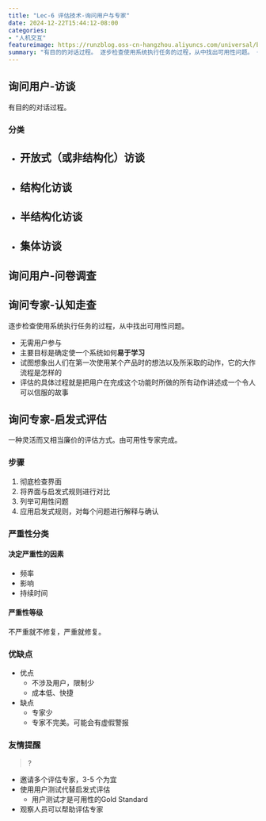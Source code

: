 ```yaml
---
title: "Lec-6 评估技术-询问用户与专家"
date: 2024-12-22T15:44:12-08:00
categories: 
- "人机交互"
featureimage: https://runzblog.oss-cn-hangzhou.aliyuncs.com/universal/background1.jpg
summary: "有目的的对话过程。 逐步检查使用系统执行任务的过程，从中找出可用性问题。 一种灵活而又相当廉价的评估方式。由可用性专家完成。 1. 彻底检查界面 2. 将界面与启发式规则进行对比 3. 列举可用性问题..."
---
```


## 询问用户-访谈

有目的的对话过程。

### 分类
- 开放式（或非结构化）访谈
	- 
- 结构化访谈
	- 
- 半结构化访谈
	- 
- 集体访谈
	- 

## 询问用户-问卷调查


## 询问专家-认知走查

逐步检查使用系统执行任务的过程，从中找出可用性问题。

- 无需用户参与
- 主要目标是确定使一个系统如何**易于学习**
- 试图想象出人们在第一次使用某个产品时的想法以及所采取的动作，它的大作流程是怎样的
- 评估的具体过程就是把用户在完成这个功能时所做的所有动作讲述成一个令人可以信服的故事



## 询问专家-启发式评估

一种灵活而又相当廉价的评估方式。由可用性专家完成。

### 步骤

1. 彻底检查界面
2. 将界面与启发式规则进行对比
3. 列举可用性问题
4. 应用启发式规则，对每个问题进行解释与确认

### 严重性分类
#### 决定严重性的因素
- 频率
- 影响
- 持续时间
#### 严重性等级
不严重就不修复，严重就修复。

### 优缺点
- 优点
	- 不涉及用户，限制少
	- 成本低、快捷
- 缺点
	- 专家少
	- 专家不完美。可能会有虚假警报

### 友情提醒
> ?

- 邀请多个评估专家，3-5 个为宜
- 使用用户测试代替启发式评估
	- 用户测试才是可用性的Gold Standard
- 观察人员可以帮助评估专家